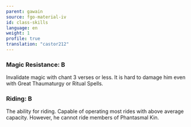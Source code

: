 ```yaml
---
parent: gawain
source: fgo-material-iv
id: class-skills
language: en
weight: 1
profile: true
translation: "castor212"
---
```


### Magic Resistance: B

Invalidate magic with chant 3 verses or less.
It is hard to damage him even with Great Thaumaturgy or Ritual Spells.

### Riding: B

The ability for riding. Capable of operating most rides with above average capacity. However, he cannot ride members of Phantasmal Kin.
